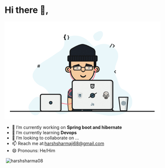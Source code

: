 <h1 align="">Hi there 👋,</h1>
<p align="center">
<img src="developer.gif" alt="banner that says Harsh Sharma - software engineer">
<p>
  
  
- 🔭 I’m currently working on **Spring boot and hibernate**
- 🌱 I’m currently learning **Devops**
- 👯 I’m looking to collaborate on ...
- 📫 Reach me at:harshsharmaji68@gmail.com
- 😄 Pronouns: He/Him


<p>&nbsp;<img align="center" src="https://github-readme-stats.vercel.app/api?username=harshsharma08&show_icons=true&locale=en" alt="harshsharma08" /></p>
